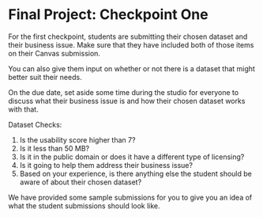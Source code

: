 # Final Project: Checkpoint One

For the first checkpoint, students are submitting their chosen dataset and their business issue. Make sure that they have included both of those items on their Canvas submission.

You can also give them input on whether or not there is a dataset that might better suit their needs.

On the due date, set aside some time during the studio for everyone to discuss what their business issue is and how their chosen dataset works with that.

Dataset Checks:
1. Is the usability score higher than 7?
2. Is it less than 50 MB?
3. Is it in the public domain or does it have a different type of licensing?
4. Is it going to help them address their business issue?
5. Based on your experience, is there anything else the student should be aware of about their chosen dataset?

We have provided some sample submissions for you to give you an idea of what the student submissions should look like.
